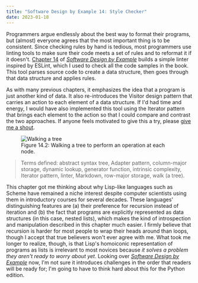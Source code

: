 ```yaml
---
title: "Software Design by Example 14: Style Checker"
date: 2023-01-18
---
```


Programmers argue endlessly about the best way to format their programs,
but (almost) everyone agrees that the most important thing is to be consistent.
Since checking rules by hand is tedious,
most programmers use linting tools to make sure their code meets a set of rules
and to reformat it if it doesn't.
[Chapter 14][sdxjs_checker] of [*Software Design by Example*][sdxjs]
builds a simple linter inspired by ESLint,
which I used to check all the code samples in the book.
This tool parses source code to create a data structure,
then goes through that data structure and applies rules.

As with many previous chapters,
it emphasizes the idea that a program is just another kind of data.
It also re-introduces the Visitor design pattern
that carries an action to each element of a data structure.
If I'd had time and energy,
I would have also implemented this tool using the Iterator pattern
that brings each element to the action
so that I could compare and contrast the two approaches.
If anyone feels motivated to give this a try,
please [give me a shout][email].

<figure id="style-checker-walk-tree" class="center">
  <img src="@root/sdxjs/style-checker/walk-tree.svg" alt="Walking a tree" class="centered">
  <figcaption>Figure 14.2: Walking a tree to perform an operation at each node.</figcaption>
</figure>

> Terms defined: abstract syntax tree, Adapter pattern, column-major storage, dynamic lookup, generator function, intrinsic complexity, Iterator pattern, linter, Markdown, row-major storage, walk (a tree).

This chapter got me thinking about why Lisp-like languages such as Scheme have remained a niche interest
despite computer scientists using them in introductory courses for several decades.
These languages' distinguishing features are (a) their preference for recursion instead of iteration
and (b) the fact that programs are explicitly represented as data structures (in this case, nested lists),
which makes the kind of introspection and manipulation described in this chapter much easier.
I firmly believe that recursion is harder for most people to wrap their heads around than loops,
though I accept that true believers won't ever agree with me.
What took me longer to realize,
though,
is that Lisp's homoiconic representation of programs as lists is irrelevant to most novices
because *it solves a problem they aren't ready to worry about yet*.
Looking over [*Software Design by Example*][sdxjs] now,
I'm not sure it introduces challenges in the order that readers will be ready for;
I'm going to have to think hard about this for the Python edition.

[email]: mailto:gvwilson@third-bit.com
[sdxjs]: @root/sdxjs/
[sdxjs_checker]: @root/sdxjs/style-checker/
